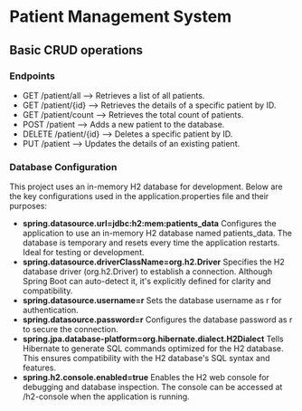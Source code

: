# Patient Management System

## Basic CRUD operations

### Endpoints

- GET /patient/all --> Retrieves a list of all patients.
- GET /patient/{id} --> Retrieves the details of a specific patient by ID.
- GET /patient/count --> Retrieves the total count of patients.
- POST /patient --> Adds a new patient to the database.
- DELETE /patient/{id} --> Deletes a specific patient by ID.
- PUT /patient --> Updates the details of an existing patient.

### Database Configuration
This project uses an in-memory H2 database for development. Below are the key configurations used in the application.properties file and their purposes:

- <b>spring.datasource.url=jdbc:h2:mem:patients_data</b>
  Configures the application to use an in-memory H2 database named patients_data. The database is temporary and resets every time the application restarts. Ideal for testing or development.
- <b>spring.datasource.driverClassName=org.h2.Driver</b>
  Specifies the H2 database driver (org.h2.Driver) to establish a connection. Although Spring Boot can auto-detect it, it's explicitly defined for clarity and compatibility.
- <b>spring.datasource.username=r</b>
  Sets the database username as r for authentication.
- <b>spring.datasource.password=r</b>
  Configures the database password as r to secure the connection.
- <b>spring.jpa.database-platform=org.hibernate.dialect.H2Dialect</b>
  Tells Hibernate to generate SQL commands optimized for the H2 database. This ensures compatibility with the H2 database's SQL syntax and features.
- <b>spring.h2.console.enabled=true</b>
  Enables the H2 web console for debugging and database inspection. The console can be accessed at /h2-console when the application is running.
